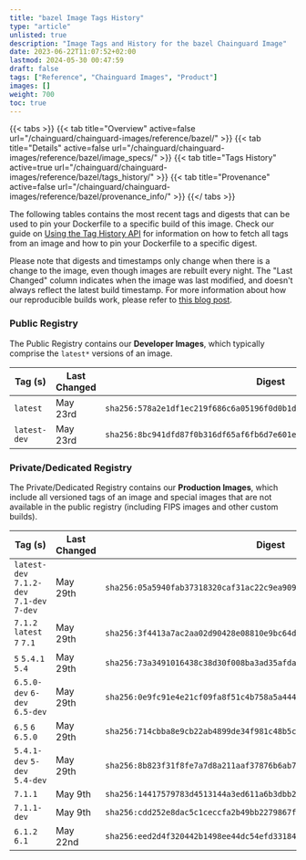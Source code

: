 ```yaml
---
title: "bazel Image Tags History"
type: "article"
unlisted: true
description: "Image Tags and History for the bazel Chainguard Image"
date: 2023-06-22T11:07:52+02:00
lastmod: 2024-05-30 00:47:59
draft: false
tags: ["Reference", "Chainguard Images", "Product"]
images: []
weight: 700
toc: true
---
```


{{< tabs >}}
{{< tab title="Overview" active=false url="/chainguard/chainguard-images/reference/bazel/" >}}
{{< tab title="Details" active=false url="/chainguard/chainguard-images/reference/bazel/image_specs/" >}}
{{< tab title="Tags History" active=true url="/chainguard/chainguard-images/reference/bazel/tags_history/" >}}
{{< tab title="Provenance" active=false url="/chainguard/chainguard-images/reference/bazel/provenance_info/" >}}
{{</ tabs >}}

The following tables contains the most recent tags and digests that can be used to pin your Dockerfile to a specific build of this image. Check our guide on [Using the Tag History API](/chainguard/chainguard-images/using-the-tag-history-api/) for information on how to fetch all tags from an image and how to pin your Dockerfile to a specific digest.

Please note that digests and timestamps only change when there is a change to the image, even though images are rebuilt every night. The "Last Changed" column indicates when the image was last modified, and doesn't always reflect the latest build timestamp. For more information about how our reproducible builds work, please refer to [this blog post](https://www.chainguard.dev/unchained/reproducing-chainguards-reproducible-image-builds).

### Public Registry
The Public Registry contains our **Developer Images**, which typically comprise the `latest*` versions of an image.

| Tag (s)       | Last Changed | Digest                                                                    |
|---------------|--------------|---------------------------------------------------------------------------|
|  `latest`     | May 23rd     | `sha256:578a2e1df1ec219f686c6a05196f0d0b1d28ea411effb32cf50f509f0ebed0ce` |
|  `latest-dev` | May 23rd     | `sha256:8bc941dfd87f0b316df65af6fb6d7e601e79d4793df1fdb0dd662474eb689992` |


### Private/Dedicated Registry
The Private/Dedicated Registry contains our **Production Images**, which include all versioned tags of an image and special images that are not available in the public registry (including FIPS images and other custom builds).

| Tag (s)                                     | Last Changed | Digest                                                                    |
|---------------------------------------------|--------------|---------------------------------------------------------------------------|
|  `latest-dev` `7.1.2-dev` `7.1-dev` `7-dev` | May 29th     | `sha256:05a5940fab37318320caf31ac22c9ea9097a430b5628864498209509a8b3f247` |
|  `7.1.2` `latest` `7` `7.1`                 | May 29th     | `sha256:3f4413a7ac2aa02d90428e08810e9bc64da63889abdd1d85f71884a2b941cee1` |
|  `5` `5.4.1` `5.4`                          | May 29th     | `sha256:73a3491016438c38d30f008ba3ad35afda9b36eae5814de697bee7c935453ee3` |
|  `6.5.0-dev` `6-dev` `6.5-dev`              | May 29th     | `sha256:0e9fc91e4e21cf09fa8f51c4b758a5a44495ea23ed18fafe9ec27f0eff3da9e6` |
|  `6.5` `6` `6.5.0`                          | May 29th     | `sha256:714cbba8e9cb22ab4899de34f981c48b5cf74f48a7fc320d526e5bc8514e8cd4` |
|  `5.4.1-dev` `5-dev` `5.4-dev`              | May 29th     | `sha256:8b823f31f8fe7a7d8a211aaf37876b6ab764e32522650e99a90538e284fd80c0` |
|  `7.1.1`                                    | May 9th      | `sha256:14417579783d4513144a3ed611a6b3dbb2c5cc51453ad7c11cf3cdb595d737b2` |
|  `7.1.1-dev`                                | May 9th      | `sha256:cdd252e8dac5c1ceccfa2b49bb2279867f4c5686a559e40122327b9b37a114f7` |
|  `6.1.2` `6.1`                              | May 22nd     | `sha256:eed2d4f320442b1498ee44dc54efd331844d9e2c7ec1a2ff0458bd2762172d0c` |

